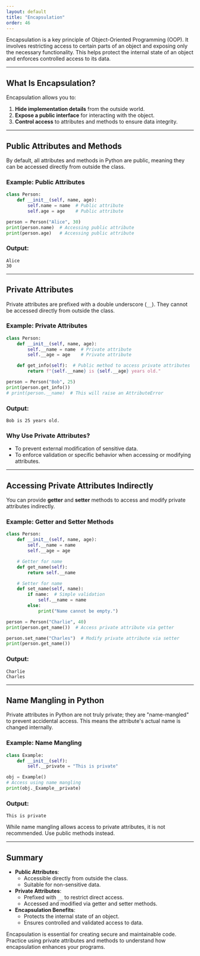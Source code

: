 ```yaml
---
layout: default
title: "Encapsulation"
order: 46
---
```


Encapsulation is a key principle of Object-Oriented Programming (OOP). It involves restricting access to certain parts of an object and exposing only the necessary functionality. This helps protect the internal state of an object and enforces controlled access to its data.

---

## What Is Encapsulation?

Encapsulation allows you to:
1. **Hide implementation details** from the outside world.
2. **Expose a public interface** for interacting with the object.
3. **Control access** to attributes and methods to ensure data integrity.

---

## Public Attributes and Methods

By default, all attributes and methods in Python are public, meaning they can be accessed directly from outside the class.

### Example: Public Attributes

```python
class Person:
    def __init__(self, name, age):
        self.name = name  # Public attribute
        self.age = age    # Public attribute

person = Person("Alice", 30)
print(person.name)  # Accessing public attribute
print(person.age)   # Accessing public attribute
```

### Output:

```plaintext
Alice
30
```

---

## Private Attributes

Private attributes are prefixed with a double underscore (`__`). They cannot be accessed directly from outside the class.

### Example: Private Attributes

```python
class Person:
    def __init__(self, name, age):
        self.__name = name  # Private attribute
        self.__age = age    # Private attribute

    def get_info(self):  # Public method to access private attributes
        return f"{self.__name} is {self.__age} years old."

person = Person("Bob", 25)
print(person.get_info())
# print(person.__name)  # This will raise an AttributeError
```

### Output:

```plaintext
Bob is 25 years old.
```

### Why Use Private Attributes?

- To prevent external modification of sensitive data.
- To enforce validation or specific behavior when accessing or modifying attributes.

---

## Accessing Private Attributes Indirectly

You can provide **getter** and **setter** methods to access and modify private attributes indirectly.

### Example: Getter and Setter Methods

```python
class Person:
    def __init__(self, name, age):
        self.__name = name
        self.__age = age

    # Getter for name
    def get_name(self):
        return self.__name

    # Setter for name
    def set_name(self, name):
        if name:  # Simple validation
            self.__name = name
        else:
            print("Name cannot be empty.")

person = Person("Charlie", 40)
print(person.get_name())  # Access private attribute via getter

person.set_name("Charles")  # Modify private attribute via setter
print(person.get_name())
```

### Output:

```plaintext
Charlie
Charles
```

---

## Name Mangling in Python

Private attributes in Python are not truly private; they are "name-mangled" to prevent accidental access. This means the attribute's actual name is changed internally.

### Example: Name Mangling

```python
class Example:
    def __init__(self):
        self.__private = "This is private"

obj = Example()
# Access using name mangling
print(obj._Example__private)
```

### Output:

```plaintext
This is private
```

While name mangling allows access to private attributes, it is not recommended. Use public methods instead.

---

## Summary

- **Public Attributes**:
  - Accessible directly from outside the class.
  - Suitable for non-sensitive data.
- **Private Attributes**:
  - Prefixed with `__` to restrict direct access.
  - Accessed and modified via getter and setter methods.
- **Encapsulation Benefits**:
  - Protects the internal state of an object.
  - Ensures controlled and validated access to data.

Encapsulation is essential for creating secure and maintainable code. Practice using private attributes and methods to understand how encapsulation enhances your programs.
